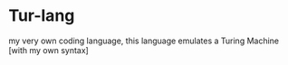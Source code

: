 # Tur-lang
my very own coding language, this language emulates a Turing Machine [with my own syntax]
